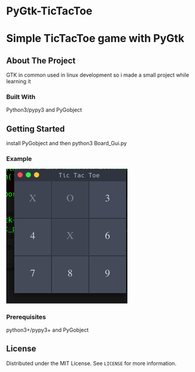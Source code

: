 # PyGtk-TicTacToe
# Simple TicTacToe game with PyGtk


<!-- ABOUT THE PROJECT -->
## About The Project
GTK in common used in linux development so i made a small project while learning it

### Built With

Python3/pypy3 and PyGobject

<!-- GETTING STARTED -->
## Getting Started
install PyGobject and then python3 Board_Gui.py

### Example
![](Example.png)

### Prerequisites

python3+/pypy3+ and PyGobject
## License

Distributed under the MIT License. See `LICENSE` for more information.







